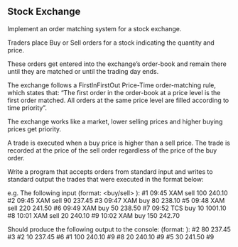 Stock Exchange
--------------

Implement an order matching system for a stock exchange.

Traders place Buy or Sell orders for a stock indicating the quantity and price.

These orders get entered into the exchange’s order-book and remain there until they are matched or until the trading day ends.

The exchange follows a FirstInFirstOut Price-Time order-matching rule, which states that: “The first order in the order-book at a price level is the first order matched. All orders at the same price level are filled according to time priority”.

The exchange works like a market, lower selling prices and higher buying prices get priority.

A trade is executed when a buy price is higher than a sell price. The trade is recorded at the price of the sell order regardless of the price of the buy order.

Write a program that accepts orders from standard input and writes to standard output the trades that were executed in the format below:

e.g. The following input (format:<order-id> <time> <stock> <buy/sell> <qty> <price>):
#1 09:45 XAM sell 100 240.10
#2 09:45 XAM sell 90 237.45
#3 09:47 XAM buy 80 238.10
#5 09:48 XAM sell 220 241.50
#6 09:49 XAM buy 50 238.50
#7 09:52 TCS buy 10 1001.10
#8 10:01 XAM sell 20 240.10
#9 10:02 XAM buy 150 242.70

Should produce the following output to the console: (format:<sell-order-id> <qty> <sell-price> <buy-order-id>):
#2 80 237.45 #3
#2 10 237.45 #6
#1 100 240.10 #9
#8 20 240.10 #9
#5 30 241.50 #9
